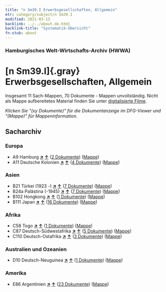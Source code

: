 ```yaml
---
title: "n Sm39.I Erwerbsgesellschaften, Allgemein"
etr: category/subject/n Sm39.I
modified: 2021-03-13
backlink: ../../about.de.html
backlink-title: "Systematik-Übersicht"
fn-stub: about
---
```


### Hamburgisches Welt-Wirtschafts-Archiv (HWWA)
# [n Sm39.I]{.gray}&#8201; Erwerbsgesellschaften, Allgemein&#160; 




Insgesamt 11 Sach-Mappen, 70 Dokumente - Mappen unvollständig.
Nicht als Mappe aufbereitetes Material finden Sie unter [digitalisierte Filme](/film/h1_sh).

_Klicken Sie "(xy Dokumente)" für die Dokumentanzeige im DFG-Viewer und "(Mappe)" für Mappeninformation._

## Sacharchiv




### Europa

- A9 Hamburg [**&nearr;**](../../../geo/i/140905/about.de.html "Hamburg (alle Mappen)") [**&uarr;**](../../../geo/about.de.html#A9 "Ländersystematik") (<a href="https://pm20.zbw.eu/dfgview/sh/140905,145840" title="über: Hamburg : Erwerbsgesellschaften, Allgemein" target="_blank">2 Dokumente</a>) ([Mappe](http://purl.org/pressemappe20/folder/sh/140905,145840))
- A11 Deutsche Kolonien [**&nearr;**](../../../geo/i/140960/about.de.html "Deutsche Kolonien (alle Mappen)") [**&uarr;**](../../../geo/about.de.html#A11 "Ländersystematik") (<a href="https://pm20.zbw.eu/dfgview/sh/140960,145840" title="über: Deutsche Kolonien : Erwerbsgesellschaften, Allgemein" target="_blank">4 Dokumente</a>) ([Mappe](http://purl.org/pressemappe20/folder/sh/140960,145840))

### Asien

- B21 Türkei (1923 -) [**&nearr;**](../../../geo/i/141111/about.de.html "Türkei (1923 -) (alle Mappen)") [**&uarr;**](../../../geo/about.de.html#B21 "Ländersystematik") (<a href="https://pm20.zbw.eu/dfgview/sh/141111,145840" title="über: Türkei (1923 -) : Erwerbsgesellschaften, Allgemein" target="_blank">7 Dokumente</a>) ([Mappe](http://purl.org/pressemappe20/folder/sh/141111,145840))
- B24a Palästina (-1945) [**&nearr;**](../../../geo/i/141115/about.de.html "Palästina (-1945) (alle Mappen)") [**&uarr;**](../../../geo/about.de.html#B24a "Ländersystematik") (<a href="https://pm20.zbw.eu/dfgview/sh/141115,145840" title="über: Palästina (-1945) : Erwerbsgesellschaften, Allgemein" target="_blank">7 Dokumente</a>) ([Mappe](http://purl.org/pressemappe20/folder/sh/141115,145840))
- B102 Hongkong [**&nearr;**](../../../geo/i/141268/about.de.html "Hongkong (alle Mappen)") [**&uarr;**](../../../geo/about.de.html#B102 "Ländersystematik") (<a href="https://pm20.zbw.eu/dfgview/sh/141268,145840" title="über: Hongkong : Erwerbsgesellschaften, Allgemein" target="_blank">1 Dokumente</a>) ([Mappe](http://purl.org/pressemappe20/folder/sh/141268,145840))
- B111 Japan [**&nearr;**](../../../geo/i/141272/about.de.html "Japan (alle Mappen)") [**&uarr;**](../../../geo/about.de.html#B111 "Ländersystematik") (<a href="https://pm20.zbw.eu/dfgview/sh/141272,145840" title="über: Japan : Erwerbsgesellschaften, Allgemein" target="_blank">16 Dokumente</a>) ([Mappe](http://purl.org/pressemappe20/folder/sh/141272,145840))

### Afrika

- C58 Togo [**&nearr;**](../../../geo/i/141408/about.de.html "Togo (alle Mappen)") [**&uarr;**](../../../geo/about.de.html#C58 "Ländersystematik") (<a href="https://pm20.zbw.eu/dfgview/sh/141408,145840" title="über: Togo : Erwerbsgesellschaften, Allgemein" target="_blank">1 Dokumente</a>) ([Mappe](http://purl.org/pressemappe20/folder/sh/141408,145840))
- C87 Deutsch-Südwestafrika [**&nearr;**](../../../geo/i/141450/about.de.html "Deutsch-Südwestafrika (alle Mappen)") [**&uarr;**](../../../geo/about.de.html#C87 "Ländersystematik") (<a href="https://pm20.zbw.eu/dfgview/sh/141450,145840" title="über: Deutsch-Südwestafrika : Erwerbsgesellschaften, Allgemein" target="_blank">5 Dokumente</a>) ([Mappe](http://purl.org/pressemappe20/folder/sh/141450,145840))
- C110 Deutsch-Ostafrika [**&nearr;**](../../../geo/i/141471/about.de.html "Deutsch-Ostafrika (alle Mappen)") [**&uarr;**](../../../geo/about.de.html#C110 "Ländersystematik") (<a href="https://pm20.zbw.eu/dfgview/sh/141471,145840" title="über: Deutsch-Ostafrika : Erwerbsgesellschaften, Allgemein" target="_blank">3 Dokumente</a>) ([Mappe](http://purl.org/pressemappe20/folder/sh/141471,145840))

### Australien und Ozeanien

- D10 Deutsch-Neuguinea [**&nearr;**](../../../geo/i/141601/about.de.html "Deutsch-Neuguinea (alle Mappen)") [**&uarr;**](../../../geo/about.de.html#D10 "Ländersystematik") (<a href="https://pm20.zbw.eu/dfgview/sh/141601,145840" title="über: Deutsch-Neuguinea : Erwerbsgesellschaften, Allgemein" target="_blank">1 Dokumente</a>) ([Mappe](http://purl.org/pressemappe20/folder/sh/141601,145840))

### Amerika

- E86 Argentinien [**&nearr;**](../../../geo/i/141692/about.de.html "Argentinien (alle Mappen)") [**&uarr;**](../../../geo/about.de.html#E86 "Ländersystematik") (<a href="https://pm20.zbw.eu/dfgview/sh/141692,145840" title="über: Argentinien : Erwerbsgesellschaften, Allgemein" target="_blank">23 Dokumente</a>) ([Mappe](http://purl.org/pressemappe20/folder/sh/141692,145840))



